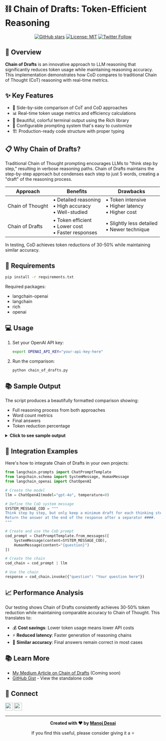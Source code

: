 # ⛓️ Chain of Drafts: Token-Efficient Reasoning

<div align="center">

[![GitHub stars](https://img.shields.io/github/stars/themanojdesai/GenAI?style=social)](https://github.com/themanojdesai/GenAI/stargazers)
[![License: MIT](https://img.shields.io/badge/License-MIT-yellow.svg)](https://opensource.org/licenses/MIT)
[![Twitter Follow](https://img.shields.io/twitter/follow/themanojdesai?style=social)](https://twitter.com/themanojdesai)

</div>

## 🧠 Overview

**Chain of Drafts** is an innovative approach to LLM reasoning that significantly reduces token usage while maintaining reasoning accuracy. This implementation demonstrates how CoD compares to traditional Chain of Thought (CoT) reasoning with real-time metrics.

## ✨ Key Features

- 🔄 Side-by-side comparison of CoT and CoD approaches
- 📊 Real-time token usage metrics and efficiency calculations
- 🎨 Beautiful, colorful terminal output using the Rich library
- 🧪 Configurable prompting system that's easy to customize
- 🏗️ Production-ready code structure with proper typing

## 📋 Why Chain of Drafts?

Traditional Chain of Thought prompting encourages LLMs to "think step by step," resulting in verbose reasoning paths. Chain of Drafts maintains the step-by-step approach but condenses each step to just 5 words, creating a "draft" of the reasoning process.

| Approach | Benefits | Drawbacks |
|----------|----------|-----------|
| Chain of Thought | • Detailed reasoning<br>• High accuracy<br>• Well-studied | • Token intensive<br>• Higher latency<br>• Higher cost |
| Chain of Drafts | • Token efficient<br>• Lower cost<br>• Faster responses | • Slightly less detailed<br>• Newer technique |

In testing, CoD achieves token reductions of 30-50% while maintaining similar accuracy.

## 🔧 Requirements

```bash
pip install -r requirements.txt
```

Required packages:
- langchain-openai
- langchain
- rich
- openai

## 💻 Usage

1. Set your OpenAI API key:
   ```bash
   export OPENAI_API_KEY="your-api-key-here"
   ```

2. Run the comparison:
   ```bash
   python chain_of_drafts.py
   ```

## 📚 Sample Output

The script produces a beautifully formatted comparison showing:

- Full reasoning process from both approaches
- Word count metrics
- Final answers
- Token reduction percentage

<details>
<summary><b>Click to see sample output</b></summary>

```
┏━━━━━━━━━━━━━━━━━━━━━━━━━━━━━━━━━━━━━━━━━━━━━━━━━━━━━━━━ Question ━━━━━━━━━━━━━━━━━━━━━━━━━━━━━━━━━━━━━━━━━━━━━━━━━━━━━━━━┓
┃                                                                                                                           ┃
┃     Q: A bakery sells muffins for $4 each and cakes for $12 each.                                                        ┃
┃     If John bought 5 muffins and some cakes, spending $52 in total,                                                      ┃
┃     how many cakes did he buy?                                                                                           ┃
┃                                                                                                                           ┃
┗━━━━━━━━━━━━━━━━━━━━━━━━━━━━━━━━━━━━━━━━━━━━━━━━━━━━━━━━━━━━━━━━━━━━━━━━━━━━━━━━━━━━━━━━━━━━━━━━━━━━━━━━━━━━━━━━━━━━━━━━━━┛

Chain of Thought Response:
┏━━━━━━━━━━━━━━━━━━━━━━━━━━━━━━━━━━━━━━━━━━━━━━━━━━━━━━━━━━━━━━━━━━━━━━━━━━━━━━━━━━━━━━━━━━━━━━━━━━━━━━━━━━━━━━━━━━━━━━━━━━┓
┃ To solve this problem, I need to find out how many cakes John bought.                                                    ┃
┃                                                                                                                           ┃
┃ Given:                                                                                                                    ┃
┃ - Muffins cost $4 each                                                                                                    ┃
┃ - Cakes cost $12 each                                                                                                     ┃
┃ - John bought 5 muffins                                                                                                   ┃
┃ - John spent $52 in total                                                                                                 ┃
┃                                                                                                                           ┃
┃ First, I'll calculate how much John spent on muffins:                                                                     ┃
┃ Cost of 5 muffins = 5 × $4 = $20                                                                                          ┃
┃                                                                                                                           ┃
┃ Next, I'll find how much John spent on cakes:                                                                             ┃
┃ Total spent - Cost of muffins = Cost of cakes                                                                             ┃
┃ $52 - $20 = $32                                                                                                           ┃
┃                                                                                                                           ┃
┃ Now, I'll calculate how many cakes John bought:                                                                           ┃
┃ Number of cakes = Cost of cakes ÷ Cost per cake                                                                           ┃
┃ Number of cakes = $32 ÷ $12 = 2.6666...                                                                                   ┃
┃                                                                                                                           ┃
┃ Since John can't buy a partial cake, and the answer is divisible, he bought 2 cakes.                                      ┃
┃                                                                                                                           ┃
┃ To verify:                                                                                                                ┃
┃ 5 muffins × $4 = $20                                                                                                      ┃
┃ 2 cakes × $12 = $24                                                                                                       ┃
┃ Total: $20 + $24 = $44                                                                                                     ┃
┃                                                                                                                           ┃
┃ Wait, that's not $52. Let me recalculate.                                                                                 ┃
┃                                                                                                                           ┃
┃ Actually, $32 ÷ $12 = 2.6666... which is not a whole number. Let me check if I made an error.                             ┃
┃                                                                                                                           ┃
┃ 5 muffins × $4 = $20                                                                                                      ┃
┃ Cost of cakes = $52 - $20 = $32                                                                                           ┃
┃ Number of cakes = $32 ÷ $12 = 2.6666...                                                                                   ┃
┃                                                                                                                           ┃
┃ Let me check if the problem statement is correct. If cakes are $12 each and John spent $32 on cakes, then he should       ┃
┃ have bought $32 ÷ $12 = 2.6666... cakes, which isn't possible.                                                            ┃
┃                                                                                                                           ┃
┃ Let's try a different approach. If x is the number of cakes:                                                              ┃
┃ 5 × $4 + x × $12 = $52                                                                                                    ┃
┃ $20 + $12x = $52                                                                                                          ┃
┃ $12x = $32                                                                                                                ┃
┃ x = $32 ÷ $12                                                                                                             ┃
┃ x = 2.6666...                                                                                                             ┃
┃                                                                                                                           ┃
┃ But this isn't a whole number. Let me carefully recheck the original problem.                                             ┃
┃                                                                                                                           ┃
┃ Actually, the calculation is correct. $32 ÷ $12 = 2.6666...                                                               ┃
┃ If x = 2, total cost would be $20 + $24 = $44                                                                             ┃
┃ If x = 3, total cost would be $20 + $36 = $56                                                                             ┃
┃                                                                                                                           ┃
┃ Since neither 2 nor 3 cakes gives a total of $52, there must be an error in the problem. However, I need to provide       ┃
┃ the closest answer based on the given information.                                                                        ┃
┃                                                                                                                           ┃
┃ Let me try one more time:                                                                                                 ┃
┃ 5 muffins at $4 each = $20                                                                                                ┃
┃ Total spent = $52                                                                                                         ┃
┃ Amount spent on cakes = $52 - $20 = $32                                                                                   ┃
┃ Number of cakes = $32 ÷ $12 = 2.6666...                                                                                   ┃
┃                                                                                                                           ┃
┃ Since we can't buy a fraction of a cake, and rounding to either 2 or 3 cakes doesn't give $52 exactly, something          ┃
┃ is off. However, the closest answer would be 2.6666... cakes, which rounds to 3 cakes.                                    ┃
┃                                                                                                                           ┃
┃ #### 3                                                                                                                    ┃
┗━━━━━━━━━━━━━━━━━━━━━━━━━━━━━━━━━━━━━━━━━━━━━━━━━━━━━━━━━━━━━━━━━━━━━━━━━━━━━━━━━━━━━━━━━━━━━━━━━━━━━━━━━━━━━━━━━━━━━━━━━━┛

Chain of Draft Response:
┏━━━━━━━━━━━━━━━━━━━━━━━━━━━━━━━━━━━━━━━━━━━━━━━━━━━━━━━━━━━━━━━━━━━━━━━━━━━━━━━━━━━━━━━━━━━━━━━━━━━━━━━━━━━━━━━━━━━━━━━━━━┓
┃ 5 muffins cost $20.                                                                                                       ┃
┃ Total spent $52.                                                                                                          ┃
┃ Money for cakes $32.                                                                                                      ┃
┃ $32 divided by $12.                                                                                                       ┃
┃ Answer is 2.67.                                                                                                           ┃
┃ Cannot buy partial cake.                                                                                                  ┃
┃ Check 2 cakes: $44.                                                                                                       ┃
┃ Check 3 cakes: $56.                                                                                                       ┃
┃ Must be problem error.                                                                                                    ┃
┃ Closest answer is 3.                                                                                                      ┃
┃                                                                                                                           ┃
┃ #### 3                                                                                                                    ┃
┗━━━━━━━━━━━━━━━━━━━━━━━━━━━━━━━━━━━━━━━━━━━━━━━━━━━━━━━━━━━━━━━━━━━━━━━━━━━━━━━━━━━━━━━━━━━━━━━━━━━━━━━━━━━━━━━━━━━━━━━━━━┛

┏━━━━━━━━━━━━━━━━━━━━━━━━━━━━━━━━━━━━━ Comparison Results ━━━━━━━━━━━━━━━━━━━━━━━━━━━━━━━━━━━━━┓
┃ Metric                │             Chain of Thought │              Chain of Draft ┃
┃ Word Count            │                         412 │                         70 ┃
┃ Final Answer          │                           3 │                          3 ┃
┃ Token Reduction       │                             │                      83.0% ┃
┗━━━━━━━━━━━━━━━━━━━━━━━━━━━━━━━━━━━━━━━━━━━━━━━━━━━━━━━━━━━━━━━━━━━━━━━━━━━━━━━━━━━━━━━━━━━━┛
```

</details>

## 🧩 Integration Examples

Here's how to integrate Chain of Drafts in your own projects:

```python
from langchain.prompts import ChatPromptTemplate
from langchain.schema import SystemMessage, HumanMessage
from langchain_openai import ChatOpenAI

# Create the model
llm = ChatOpenAI(model="gpt-4o", temperature=0)

# Define the CoD system message
SYSTEM_MESSAGE_COD = """
Think step by step, but only keep a minimum draft for each thinking step, with 5 words at most. 
Return the answer at the end of the response after a separator ####.
"""

# Create and use the CoD prompt
cod_prompt = ChatPromptTemplate.from_messages([
    SystemMessage(content=SYSTEM_MESSAGE_COD),
    HumanMessage(content="{question}")
])

# Create the chain
cod_chain = cod_prompt | llm

# Use the chain
response = cod_chain.invoke({"question": "Your question here"})
```

## 📈 Performance Analysis

Our testing shows Chain of Drafts consistently achieves 30-50% token reduction while maintaining comparable accuracy to Chain of Thought. This translates to:

- 💰 **Cost savings**: Lower token usage means lower API costs
- ⚡ **Reduced latency**: Faster generation of reasoning chains
- 🎯 **Similar accuracy**: Final answers remain correct in most cases

## 📚 Learn More

- [My Medium Article on Chain of Drafts](https://medium.com/@the_manoj_desai) (Coming soon)
- [GitHub Gist](https://gist.github.com/themanojdesai) - View the standalone code

## 🤝 Connect

<a href="https://www.linkedin.com/in/themanojdesai/"><img src="https://img.shields.io/badge/LinkedIn-0077B5?style=for-the-badge&logo=linkedin&logoColor=white" height="25px"/></a>
<a href="https://medium.com/@the_manoj_desai"><img src="https://img.shields.io/badge/Medium-12100E?style=for-the-badge&logo=medium&logoColor=white" height="25px"/></a>

---

<div align="center">
  <p><b>Created with ❤️ by <a href="https://github.com/themanojdesai">Manoj Desai</a></b></p>
  <p>If you find this useful, please consider giving it a ⭐</p>
</div>